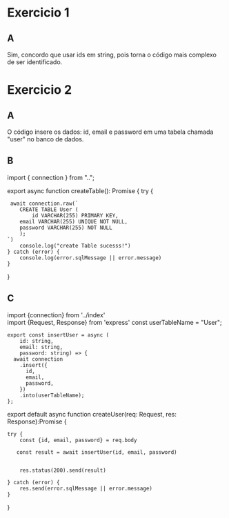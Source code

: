 Exercicio 1
============
A
-----
Sim, concordo que usar ids em string, pois torna o código mais complexo de ser identificado.

Exercicio 2
====
A
----
O código insere os dados: id, email e password em uma tabela chamada "user" no banco de dados.

B
-----
import { connection } from "..";

export async function createTable(): Promise<void> {
    try {

     await connection.raw(`
        CREATE TABLE User (
            id VARCHAR(255) PRIMARY KEY,
        email VARCHAR(255) UNIQUE NOT NULL,
        password VARCHAR(255) NOT NULL
        );
    `)
        console.log("create Table sucesss!")
    } catch (error) {
        console.log(error.sqlMessage || error.message)
    }
}

C
-----
import {connection} from '../index'  
import {Request, Response} from 'express'
const userTableName = "User";

	export const insertUser = async (
		id: string, 
		email: string, 
		password: string) => {
	  await connection
	    .insert({
	      id,
	      email,
	      password,
	    })
	    .into(userTableName);
	};

    


export default async function createUser(req: Request, res: Response):Promise<void> {
    
    try {
        const {id, email, password} = req.body
        
       const result = await insertUser(id, email, password)


        res.status(200).send(result)

    } catch (error) {
        res.send(error.sqlMessage || error.message)
    }
    
}